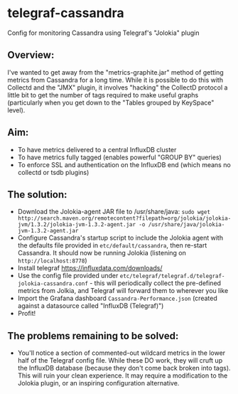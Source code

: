# telegraf-cassandra
Config for monitoring Cassandra using Telegraf's "Jolokia" plugin

## Overview:
I've wanted to get away from the "metrics-graphite.jar" method of getting metrics from Cassandra for a long time. While it is possible to do this with Collectd and the "JMX" plugin, it involves "hacking" the CollectD protocol a little bit to get the number of tags required to make useful graphs (particularly when you get down to the "Tables grouped by KeySpace" level).

## Aim:
* To have metrics delivered to a central InfluxDB cluster
* To have metrics fully tagged (enables powerful "GROUP BY" queries)
* To enforce SSL and authentication on the InfluxDB end (which means no collectd or tsdb plugins)

## The solution:
* Download the Jolokia-agent JAR file to /usr/share/java: ```sudo wget http://search.maven.org/remotecontent?filepath=org/jolokia/jolokia-jvm/1.3.2/jolokia-jvm-1.3.2-agent.jar -o /usr/share/java/jolokia-jvm-1.3.2-agent.jar```
* Configure Cassandra's startup script to include the Jolokia agent with the defaults file provided in ```etc/default/cassandra```, then re-start Cassandra. It should now be running Jolokia (listening on ```http://localhost:8778```)
* Install telegraf https://influxdata.com/downloads/
* Use the config file provided under ```etc/telegraf/telegraf.d/telegraf-jolokia-cassandra.conf``` - this will periodically collect the pre-defined metrics from Jolkia, and Telegraf will forward them to wherever you like
* Import the Grafana dashboard ```Cassandra-Performance.json``` (created against a datasource called "InfluxDB (Telegraf)")
* Profit!

## The problems remaining to be solved:
* You'll notice a section of commented-out wildcard metrics in the lower half of the Telegraf config file. While these DO work, they will cruft up the InfluxDB database (because they don't come back broken into tags). This will ruin your clean experience. It may require a modification to the Jolokia plugin, or an inspiring configuration alternative.
